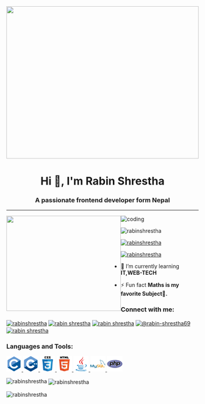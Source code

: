 <div><img src="https://user-images.githubusercontent.com/74038190/225813708-98b745f2-7d22-48cf-9150-083f1b00d6c9.gif" width="100%" height="400"></div>

<h1 align="center">Hi 👋, I'm Rabin Shrestha</h1>
<h3 align="center">A passionate frontend developer form Nepal</h3>
<hr>

<img  align="left" src="https://media2.giphy.com/media/usXZmmgP9Z7kf39fnq/200w.gif?cid=6c09b952iqwvojbkop1u8qfc2s0s8rqat9u67azyqcmi7wi9&ep=v1_gifs_search&rid=200w.gif&ct=g" height="250" width="300">

<img  src="https://media.tenor.com/D609Ay5PK5QAAAAi/skill-issue-coding.gif" alt="coding" height="250" width="400">





<p align="left"> <img src="https://komarev.com/ghpvc/?username=rabinshrestha&label=Profile%20views&color=0e75b6&style=flat" alt="rabinshrestha" /> </p>

<p align="left"> <a href="https://github.com/ryo-ma/github-profile-trophy"><img src="https://github-profile-trophy.vercel.app/?username=rabinshrestha" alt="rabinshrestha" /></a> </p>

<p align="left"> <a href="https://twitter.com/rabinshrestha" target="blank"><img src="https://img.shields.io/twitter/follow/rabinshrestha?logo=twitter&style=for-the-badge" alt="rabinshrestha" /></a> </p>

- 🌱 I’m currently learning **IT,WEB-TECH**

- ⚡ Fun fact **Maths is my favorite Subject🤣.**

<h3 align="left">Connect with me:</h3>
<p align="left">
<a href="https://twitter.com/rabinshrestha" target="blank"><img align="center" src="https://raw.githubusercontent.com/rahuldkjain/github-profile-readme-generator/master/src/images/icons/Social/twitter.svg" alt="rabinshrestha" height="30" width="40" /></a>
<a href="https://linkedin.com/in/rabin shrestha" target="blank"><img align="center" src="https://raw.githubusercontent.com/rahuldkjain/github-profile-readme-generator/master/src/images/icons/Social/linked-in-alt.svg" alt="rabin shrestha" height="30" width="40" /></a>
<a href="https://fb.com/rabin shrestha" target="blank"><img align="center" src="https://raw.githubusercontent.com/rahuldkjain/github-profile-readme-generator/master/src/images/icons/Social/facebook.svg" alt="rabin shrestha" height="30" width="40" /></a>
<a href="https://instagram.com/@rabin-shrestha69" target="blank"><img align="center" src="https://raw.githubusercontent.com/rahuldkjain/github-profile-readme-generator/master/src/images/icons/Social/instagram.svg" alt="@rabin-shrestha69" height="30" width="40" /></a>
<a href="https://discord.gg/rabin shrestha" target="blank"><img align="center" src="https://raw.githubusercontent.com/rahuldkjain/github-profile-readme-generator/master/src/images/icons/Social/discord.svg" alt="rabin shrestha" height="30" width="40" /></a>
</p>

<h3 align="left">Languages and Tools:</h3>
<p align="left"> <a href="https://www.cprogramming.com/" target="_blank" rel="noreferrer"> <img src="https://raw.githubusercontent.com/devicons/devicon/master/icons/c/c-original.svg" alt="c" width="40" height="40"/> </a> <a href="https://www.w3schools.com/cpp/" target="_blank" rel="noreferrer"> <img src="https://raw.githubusercontent.com/devicons/devicon/master/icons/cplusplus/cplusplus-original.svg" alt="cplusplus" width="40" height="40"/> </a> <a href="https://www.w3schools.com/css/" target="_blank" rel="noreferrer"> <img src="https://raw.githubusercontent.com/devicons/devicon/master/icons/css3/css3-original-wordmark.svg" alt="css3" width="40" height="40"/> </a> <a href="https://www.w3.org/html/" target="_blank" rel="noreferrer"> <img src="https://raw.githubusercontent.com/devicons/devicon/master/icons/html5/html5-original-wordmark.svg" alt="html5" width="40" height="40"/> </a> <a href="https://www.java.com" target="_blank" rel="noreferrer"> <img src="https://raw.githubusercontent.com/devicons/devicon/master/icons/java/java-original.svg" alt="java" width="40" height="40"/> </a> <a href="https://www.mysql.com/" target="_blank" rel="noreferrer"> <img src="https://raw.githubusercontent.com/devicons/devicon/master/icons/mysql/mysql-original-wordmark.svg" alt="mysql" width="40" height="40"/> </a> <a href="https://www.php.net" target="_blank" rel="noreferrer"> <img src="https://raw.githubusercontent.com/devicons/devicon/master/icons/php/php-original.svg" alt="php" width="40" height="40"/> </a> </p>

<p><img align="left" src="https://github-readme-stats.vercel.app/api/top-langs?username=rabinshrestha&show_icons=true&locale=en&layout=compact" alt="rabinshrestha" /></p>

<p>&nbsp;<img align="center" src="https://github-readme-stats.vercel.app/api?username=rabinshrestha&show_icons=true&locale=en" alt="rabinshrestha" /></p>

<p><img align="center" src="https://github-readme-streak-stats.herokuapp.com/?user=rabinshrestha&" alt="rabinshrestha" /></p>


<!--
**RabinShresthaa/RabinShresthaa** is a ✨ _special_ ✨ repository because its `README.md` (this file) appears on your GitHub profile.

Here are some ideas to get you started:

- 🔭 I’m currently working on ...
- 🌱 I’m currently learning ...
- 👯 I’m looking to collaborate on ...
- 🤔 I’m looking for help with ...
- 💬 Ask me about ...
- 📫 How to reach me: ...
- 😄 Pronouns: ...
- ⚡ Fun fact: ...
-->
